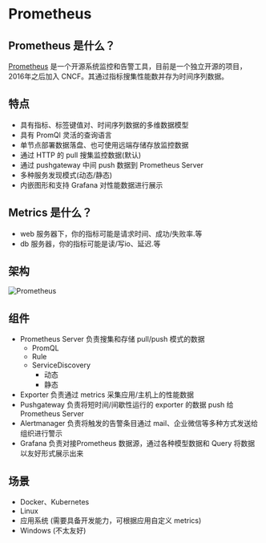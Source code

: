 # Prometheus

## Prometheus 是什么？

[Prometheus](https://github.com/prometheus) 是一个开源系统监控和告警工具，目前是一个独立开源的项目，2016年之后加入 CNCF。其通过指标搜集性能数并存为时间序列数据。

## 特点

- 具有指标、标签键值对、时间序列数据的多维数据模型
- 具有 PromQl 灵活的查询语言
- 单节点部署数据落盘、也可使用远端存储存放监控数据
- 通过 HTTP 的 pull 搜集监控数据(默认)
- 通过 pushgateway 中间 push 数据到 Prometheus Server
- 多种服务发现模式(动态/静态)
- 内嵌图形和支持 Grafana 对性能数据进行展示

## Metrics 是什么？

- web 服务器下，你的指标可能是请求时间、成功/失败率.等
- db 服务器，你的指标可能是读/写io、延迟.等

## 架构

![Prometheus](../png/prometheus/prometheus-architecture.png)

## 组件

- Prometheus Server 负责搜集和存储 pull/push 模式的数据
  - PromQL
  - Rule
  - ServiceDiscovery
    - 动态
    - 静态
- Exporter 负责通过 metrics 采集应用/主机上的性能数据
- Pushgateway 负责将短时间/间歇性运行的 exporter 的数据 push 给 Prometheus Server
- Alertmanager 负责将触发的告警条目通过 mail、企业微信等多种方式发送给组织进行警示
- Grafana 负责对接Prometheus 数据源，通过各种模型数据和 Query 将数据以友好形式展示出来

## 场景

- Docker、Kubernetes
- Linux 
- 应用系统 (需要具备开发能力，可根据应用自定义 metrics)
- Windows (不太友好)
